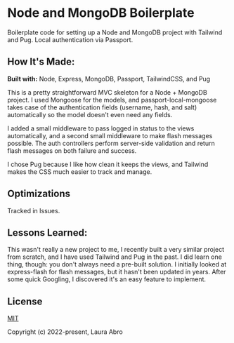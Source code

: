 # Node and MongoDB Boilerplate

Boilerplate code for setting up a Node and MongoDB project with Tailwind and Pug. Local authentication via Passport.

## How It's Made:

**Built with:** Node, Express, MongoDB, Passport, TailwindCSS, and Pug

This is a pretty straightforward MVC skeleton for a Node + MongoDB project. I used Mongoose for the models, and passport-local-mongoose takes case of the authentication fields (username, hash, and salt) automatically so the model doesn't even need any fields.

I added a small middleware to pass logged in status to the views automatically, and a second small middleware to make flash messages possible. The auth controllers perform server-side validation and return flash messages on both failure and success. 

I chose Pug because I like how clean it keeps the views, and Tailwind makes the CSS much easier to track and manage.

## Optimizations

Tracked in Issues.

## Lessons Learned:

This wasn't really a new project to me, I recently built a very similar project from scratch, and I have used Tailwind and Pug in the past. I did learn one thing, though: you don't always need a pre-built solution. I initially looked at express-flash for flash messages, but it hasn't been updated in years. After some quick Googling, I discovered it's an easy feature to implement.

## License

[MIT](https://opensource.org/licenses/MIT)

Copyright (c) 2022-present, Laura Abro









